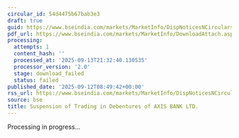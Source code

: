 ```yaml
---
circular_id: 54d4475b67bab3e3
draft: true
guid: https://www.bseindia.com/markets/MarketInfo/DispNoticesNCirculars.aspx?Noticeid={5A09C05C-F31F-4F74-BB3A-1573BF390FD5}&noticeno=20250912-42&dt=09/12/2025&icount=42&totcount=103&flag=0
pdf_url: https://www.bseindia.com/markets/MarketInfo/DownloadAttach.aspx?id=20250912-42&attachedId=
processing:
  attempts: 1
  content_hash: ''
  processed_at: '2025-09-13T21:32:40.130535'
  processor_version: '2.0'
  stage: download_failed
  status: failed
published_date: '2025-09-12T08:49:42+00:00'
rss_url: https://www.bseindia.com/markets/MarketInfo/DispNoticesNCirculars.aspx?Noticeid={5A09C05C-F31F-4F74-BB3A-1573BF390FD5}&noticeno=20250912-42&dt=09/12/2025&icount=42&totcount=103&flag=0
source: bse
title: Suspension of Trading in Debentures of AXIS BANK LTD.
---
```


Processing in progress...